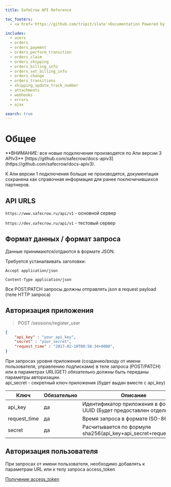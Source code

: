 ```yaml
---
title: SafeCrow API Reference

toc_footers:
  - <a href='https://github.com/tripit/slate'>Documentation Powered by Slate</a>

includes:
  - users
  - orders
  - orders_payment
  - orders_perform_transition
  - orders_claim
  - orders_shipping
  - orders_billing_info
  - orders_set_billing_info
  - orders_change
  - orders_transitions
  - shipping_update_track_number
  - attachments
  - webhooks
  - errors
  - ajax

search: true
---
```

# Общее  
<aside class="warning">
**ВНИМАНИЕ: все новые подключения производятся по Апи версии 3 APIv3**   [https://github.com/safecrow/docs-apiv3](https://github.com/safecrow/docs-apiv3).  

К Апи версии 1 подключения больше не производятся, документация сохранена как справочная информация для ранее поключичившихся партнеров.
</aside>  

## API URLS

`https://www.safecrow.ru/api/v1` - основной сервер

`https://dev.safecrow.ru/api/v1` - тестовый сервер

## Формат данных / формат запроса

Данные принимаются/отдаются в формате JSON.

Требуется устаналвивать заголовки:


`Accept application/json`

`Content-Type application/json`


Все POST/PATCH запросы должны отправлять json в request payload (теле HTTP запроса)

## Авторизация приложения

> POST /sessions/register_user

```json
{
	"api_key" : "your_api_key",
	"secret" : "your_secret",
	"request_time" : "2017-02-10T08:56:34+0000",
}
```
<aside class="warning">
При запросах уровня приложения (созданию/входу от имени пользователя, управлению подписками) в теле запроса (POST/PATCH) или в параметрах URL(GET) обязательно должны быть переданы параметры авторизации.
</aside>

<aside class="notice">
api_secret - секретный ключ приложения (будет выдан вместе с api_key)
</aside>

Ключ | Обязательно | Описание
--------- | ------- | -----------
api_key |	да | Идентификатор приложения в формате UUID (Будет предоставлен отдельно)
request_time | да | Время запроса в формате ISO-8601
secret | да |	Расчитывается по формуле sha256(api_key+api_secret+request_time)

## Авторизация пользователя

<aside class="warning">
При запросах от имени пользователя, необходимо добавлять к параметрам URL или к телу запроса access_token
</aside>

[Получение access_token](#part-b8432b687e976e5f)
